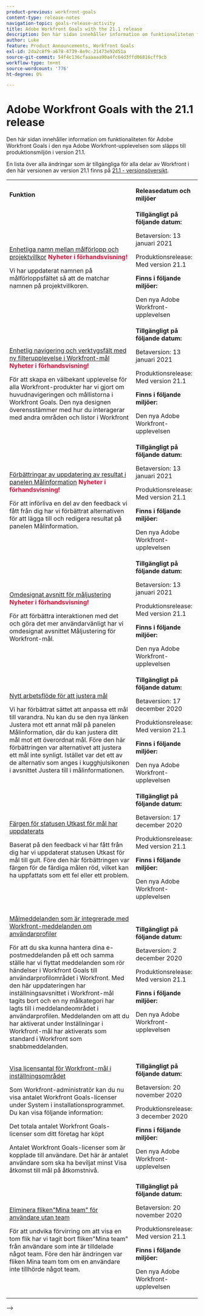 ```yaml
---
product-previous: workfront-goals
content-type: release-notes
navigation-topic: goals-release-activity
title: Adobe Workfront Goals with the 21.1 release
description: Den här sidan innehåller information om funktionaliteten för Adobe Workfront Goals i den nya Adobe Workfront-upplevelsen som släpps till produktionsmiljön i version 21.1.
author: Luke
feature: Product Announcements, Workfront Goals
exl-id: 2da2c8f9-a678-4739-8e9c-21473e92d51a
source-git-commit: 54f4c136cfaaaaaa90a4fc64d3ffd06816cff9cb
workflow-type: tm+mt
source-wordcount: '776'
ht-degree: 0%

---
```


# Adobe Workfront Goals with the 21.1 release

Den här sidan innehåller information om funktionaliteten för Adobe Workfront Goals i den nya Adobe Workfront-upplevelsen som släpps till produktionsmiljön i version 21.1.

En lista över alla ändringar som är tillgängliga för alla delar av Workfront i den här versionen av version 21.1 finns på [21.1 - versionsöversikt](../../../product-announcements/product-releases/21.1-release-activity/21-1-release-overview.md).

<table style="table-layout:auto"> 
 <col> 
 <col> 
 <tbody> 
  <tr> 
   <td> <p><strong>Funktion</strong> </p> </td> 
   <td> <p><strong>Releasedatum och miljöer</strong> </p> </td> 
  </tr> 
  <tr data-mc-conditions=""> 
   <td> <p><a href="../../../product-announcements/product-releases/goals-release-activity/goals-21.1-release/goals-jan-11.md#top" class="MCXref xref" xrefformat="{para}">Enhetliga namn mellan målförlopp och projektvillkor</a> <span style="color: #dc143c; font-weight: bold;">Nyheter i förhandsvisning!</span></p> <p>Vi har uppdaterat namnen på målförloppsfältet så att de matchar namnen på projektvillkoren.</p> </td> 
   <td><strong>Tillgängligt på följande datum:</strong> <p>Betaversion: 13 januari 2021</p> <p>Produktionsrelease: Med version 21.1</p> <p><strong>Finns i följande miljöer:</strong> </p> <p>Den nya Adobe Workfront-upplevelsen </p> </td> 
  </tr> 
  <tr data-mc-conditions=""> 
   <td> <p><a href="../../../product-announcements/product-releases/goals-release-activity/goals-21.1-release/goals-jan-11.md#consiste" class="MCXref xref" xrefformat="{para}">Enhetlig navigering och verktygsfält med ny filterupplevelse i Workfront-mål</a> <span style="color: #dc143c; font-weight: bold;">Nyheter i förhandsvisning!</span></p> <p>För att skapa en välbekant upplevelse för alla Workfront-produkter har vi gjort om huvudnavigeringen och mållistorna i Workfront Goals. Den nya designen överensstämmer med hur du interagerar med andra områden och listor i Workfront </p> </td> 
   <td><strong>Tillgängligt på följande datum:</strong> <p>Betaversion: 13 januari 2021</p> <p>Produktionsrelease: Med version 21.1</p> <p><strong>Finns i följande miljöer:</strong> </p> <p>Den nya Adobe Workfront-upplevelsen </p> </td> 
  </tr> 
  <tr data-mc-conditions=""> 
   <td> <p><a href="../../../product-announcements/product-releases/goals-release-activity/goals-21.1-release/goals-jan-11.md#improvem" class="MCXref xref" xrefformat="{para}">Förbättringar av uppdatering av resultat i panelen Målinformation</a> <span style="color: #dc143c; font-weight: bold;">Nyheter i förhandsvisning!</span></p> <p>För att införliva en del av den feedback vi fått från dig har vi förbättrat alternativen för att lägga till och redigera resultat på panelen Målinformation.</p> </td> 
   <td><strong>Tillgängligt på följande datum:</strong> <p>Betaversion: 13 januari 2021</p> <p>Produktionsrelease: Med version 21.1</p> <p><strong>Finns i följande miljöer:</strong> </p> <p>Den nya Adobe Workfront-upplevelsen </p> </td> 
  </tr> 
  <tr data-mc-conditions=""> 
   <td> <p><a href="../../../product-announcements/product-releases/goals-release-activity/goals-21.1-release/goals-jan-11.md#redesign" class="MCXref xref" xrefformat="{para}">Omdesignat avsnitt för måljustering</a> <span style="color: #dc143c; font-weight: bold;">Nyheter i förhandsvisning!</span></p> <p>För att förbättra interaktionen med det och göra det mer användarvänligt har vi omdesignat avsnittet Måljustering för Workfront-mål.</p> </td> 
   <td><strong>Tillgängligt på följande datum:</strong> <p>Betaversion: 13 januari 2021</p> <p>Produktionsrelease: Med version 21.1</p> <p><strong>Finns i följande miljöer:</strong> </p> <p>Den nya Adobe Workfront-upplevelsen </p> </td> 
  </tr> 
  <tr data-mc-conditions=""> 
   <td> <p><a href="../../../product-announcements/product-releases/goals-release-activity/goals-21.1-release/goals-dec-14.md#top" class="MCXref xref" xrefformat="{para}">Nytt arbetsflöde för att justera mål</a> </p> <p>Vi har förbättrat sättet att anpassa ett mål till varandra. Nu kan du se den nya länken Justera mot ett annat mål på panelen Målinformation, där du kan justera ditt mål mot ett överordnat mål. Före den här förbättringen var alternativet att justera ett mål inte synligt. Istället var det ett av de alternativ som anges i kugghjulsikonen i avsnittet Justera till i målinformationen.</p> </td> 
   <td><strong>Tillgängligt på följande datum:</strong> <p>Betaversion: 17 december 2020</p> <p>Produktionsrelease: Med version 21.1</p> <p><strong>Finns i följande miljöer:</strong> </p> <p>Den nya Adobe Workfront-upplevelsen </p> </td> 
  </tr> 
  <tr data-mc-conditions=""> 
   <td> <p><a href="../../../product-announcements/product-releases/goals-release-activity/goals-21.1-release/goals-dec-14.md#updated" class="MCXref xref" xrefformat="{para}">Färgen för statusen Utkast för mål har uppdaterats</a> </p> <p>Baserat på den feedback vi har fått från dig har vi uppdaterat statusen Utkast för mål till gult. Före den här förbättringen var färgen för de färdiga målen röd, vilket kan ha uppfattats som ett fel eller ett problem.</p> </td> 
   <td><strong>Tillgängligt på följande datum:</strong> <p>Betaversion: 17 december 2020</p> <p>Produktionsrelease: Med version 21.1</p> <p><strong>Finns i följande miljöer:</strong> </p> <p>Den nya Adobe Workfront-upplevelsen </p> </td> 
  </tr> 
  <tr data-mc-conditions=""> 
   <td> <p><a href="../../../product-announcements/product-releases/goals-release-activity/goals-21.1-release/goals-nov-30.md#top" class="MCXref xref" xrefformat="{para}">Målmeddelanden som är integrerade med Workfront-meddelanden om användarprofiler </a> </p> <p>För att du ska kunna hantera dina e-postmeddelanden på ett och samma ställe har vi flyttat meddelanden som rör händelser i Workfront Goals till användarprofilområdet i Workfront. Med den här uppdateringen har inställningsavsnittet i Workfront-mål tagits bort och en ny målkategori har lagts till i meddelandeområdet i användarprofilen. Meddelanden om att du har aktiverat under Inställningar i Workfront-mål har aktiverats som standard i Workfront som snabbmeddelanden.</p> </td> 
   <td><strong>Tillgängligt på följande datum:</strong> <p>Betaversion: 2 december 2020</p> <p>Produktionsrelease: Med version 21.1</p> <p><strong>Finns i följande miljöer:</strong> </p> <p>Den nya Adobe Workfront-upplevelsen </p> </td> 
  </tr> 
  <tr data-mc-conditions=""> 
   <td> <p><a href="../../../product-announcements/product-releases/goals-release-activity/goals-21.1-release/goals-nov-16.md#top" class="MCXref xref" xrefformat="{para}">Visa licensantal för Workfront-mål i inställningsområdet</a> </p> <p>Som Workfront-administratör kan du nu visa antalet Workfront Goals-licenser under System i installationsprogrammet. Du kan visa följande information:</p> <p>Det totala antalet Workfront Goals-licenser som ditt företag har köpt</p> <p>Antalet Workfront Goals-licenser som är kopplade till användare. Det här är antalet användare som ska ha beviljat minst Visa åtkomst till mål på åtkomstnivå.</p> </td> 
   <td><strong>Tillgängligt på följande datum:</strong> <p>Betaversion: 20 november 2020</p> <p>Produktionsrelease: 3 december 2020</p> <p><strong>Finns i följande miljöer:</strong> </p> <p>Den nya Adobe Workfront-upplevelsen </p> </td> 
  </tr> 
  <tr data-mc-conditions=""> 
   <td> <p><a href="../../../product-announcements/product-releases/goals-release-activity/goals-21.1-release/goals-nov-16.md#eliminat" class="MCXref xref" xrefformat="{para}">Eliminera fliken"Mina team" för användare utan team</a> </p> <p>För att undvika förvirring om att visa en tom flik har vi tagit bort fliken"Mina team" från användare som inte är tilldelade något team. Före den här ändringen var fliken Mina team tom om en användare inte tillhörde något team.</p> </td> 
   <td><strong>Tillgängligt på följande datum:</strong> <p>Betaversion: 20 november 2020</p> <p>Produktionsrelease: Med version 21.1</p> <p><strong>Finns i följande miljöer:</strong> </p> <p>Den nya Adobe Workfront-upplevelsen </p> </td> 
  </tr> 
 </tbody> 
</table>
—&gt;
